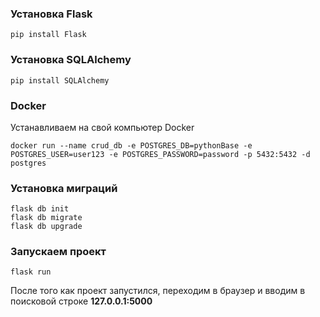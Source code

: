 ### Установка Flask
    pip install Flask

### Установка SQLAlchemy
    pip install SQLAlchemy

### Docker
Устанавливаем на свой компьютер Docker

    docker run --name crud_db -e POSTGRES_DB=pythonBase -e POSTGRES_USER=user123 -e POSTGRES_PASSWORD=password -p 5432:5432 -d postgres

### Установка миграций 

    flask db init
    flask db migrate
    flask db upgrade

### Запускаем проект

    flask run

После того как проект запустился, переходим в браузер и вводим в поисковой строке <b>127.0.0.1:5000</b>


